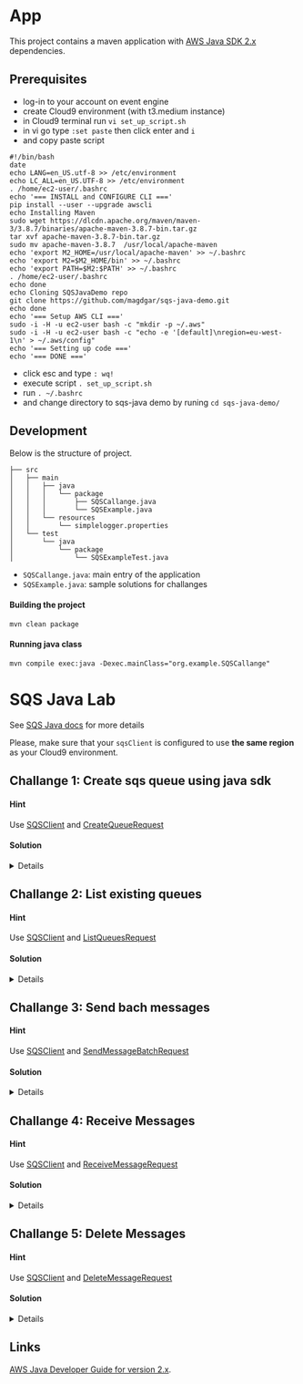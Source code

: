 # App

This project contains a maven application with [AWS Java SDK 2.x](https://github.com/aws/aws-sdk-java-v2) dependencies.

## Prerequisites
- log-in to your account on event engine
- create Cloud9 environment (with t3.medium instance)
- in Cloud9 terminal run `vi set_up_script.sh`
- in vi go type `:set paste` then click enter and `i`
- and copy paste script

```
#!/bin/bash
date
echo LANG=en_US.utf-8 >> /etc/environment
echo LC_ALL=en_US.UTF-8 >> /etc/environment
. /home/ec2-user/.bashrc
echo '=== INSTALL and CONFIGURE CLI ==='
pip install --user --upgrade awscli
echo Installing Maven
sudo wget https://dlcdn.apache.org/maven/maven-3/3.8.7/binaries/apache-maven-3.8.7-bin.tar.gz
tar xvf apache-maven-3.8.7-bin.tar.gz
sudo mv apache-maven-3.8.7  /usr/local/apache-maven
echo 'export M2_HOME=/usr/local/apache-maven' >> ~/.bashrc
echo 'export M2=$M2_HOME/bin' >> ~/.bashrc
echo 'export PATH=$M2:$PATH' >> ~/.bashrc
. /home/ec2-user/.bashrc
echo done 
echo Cloning SQSJavaDemo repo
git clone https://github.com/magdgar/sqs-java-demo.git
echo done 
echo '=== Setup AWS CLI ==='
sudo -i -H -u ec2-user bash -c "mkdir -p ~/.aws"
sudo -i -H -u ec2-user bash -c "echo -e '[default]\nregion=eu-west-1\n' > ~/.aws/config"
echo '=== Setting up code ==='
echo '=== DONE ==='
```
- click esc and type `: wq!`
- execute script `. set_up_script.sh` 
- run `. ~/.bashrc`
- and change directory to sqs-java demo by runing `cd sqs-java-demo/`

## Development

Below is the structure of project.

```
├── src
│   ├── main
│   │   ├── java
│   │   │   └── package
│   │   │       ├── SQSCallange.java
│   │   │       └── SQSExample.java
│   │   └── resources
│   │       └── simplelogger.properties
│   └── test
│       └── java
│           └── package
│               └── SQSExampleTest.java
```

- `SQSCallange.java`: main entry of the application
- `SQSExample.java`: sample solutions for challanges

#### Building the project
```
mvn clean package
```

#### Running java class
```
mvn compile exec:java -Dexec.mainClass="org.example.SQSCallange"
```


# SQS Java Lab

See 
[SQS Java docs](https://sdk.amazonaws.com/java/api/latest/software/amazon/awssdk/services/sqs/package-summary.html) for more details

Please, make sure that your `sqsClient` is configured to use **the same region** as your Cloud9 environment.

## Challange 1: Create sqs queue using java sdk
#### Hint
Use 
[SQSClient](https://sdk.amazonaws.com/java/api/latest/software/amazon/awssdk/services/sqs/SqsClient.html) and [CreateQueueRequest](https://sdk.amazonaws.com/java/api/latest/software/amazon/awssdk/services/sqs/model/CreateQueueRequest.html)

#### Solution 
<details>

```
    CreateQueueRequest createQueueRequest = CreateQueueRequest.builder()
        .queueName(queueName)
        .build();

    sqsClient.createQueue(createQueueRequest);

    System.out.println("\nGet queue url");

    GetQueueUrlResponse getQueueUrlResponse = sqsClient.getQueueUrl(GetQueueUrlRequest.builder().queueName(queueName).build());
    return getQueueUrlResponse.queueUrl();
```
</details>

## Challange 2: List existing queues
#### Hint
Use 
[SQSClient](https://sdk.amazonaws.com/java/api/latest/software/amazon/awssdk/services/sqs/SqsClient.html) and [ListQueuesRequest](https://sdk.amazonaws.com/java/api/latest/software/amazon/awssdk/services/sqs/model/ListQueuesRequest.html)

#### Solution 
<details>

```
    ListQueuesRequest listQueuesRequest = ListQueuesRequest.builder().queueNamePrefix(prefix).build();
    ListQueuesResponse listQueuesResponse = sqsClient.listQueues(listQueuesRequest);
    for (String url : listQueuesResponse.queueUrls()) {
        System.out.println(url);
    }
```
</details>

## Challange 3: Send bach messages
#### Hint
Use 
[SQSClient](https://sdk.amazonaws.com/java/api/latest/software/amazon/awssdk/services/sqs/SqsClient.html) and [SendMessageBatchRequest](https://sdk.amazonaws.com/java/api/latest/software/amazon/awssdk/services/sqs/model/SendMessageBatchRequest.html)

#### Solution 
<details>

```
    SendMessageBatchRequest sendMessageBatchRequest = SendMessageBatchRequest.builder()
        .queueUrl(queueUrl)
        .entries(SendMessageBatchRequestEntry.builder().id("id1").messageBody("Hello from msg 1").build(),
            SendMessageBatchRequestEntry.builder().id("id2").messageBody("msg 2").delaySeconds(10).build())
        .build();
    sqsClient.sendMessageBatch(sendMessageBatchRequest);
```
</details>

## Challange 4: Receive Messages
#### Hint
Use 
[SQSClient](https://sdk.amazonaws.com/java/api/latest/software/amazon/awssdk/services/sqs/SqsClient.html) and [ReceiveMessageRequest](https://sdk.amazonaws.com/java/api/latest/software/amazon/awssdk/services/sqs/model/ReceiveMessageRequest.html)


#### Solution 
<details>

```
    ReceiveMessageRequest receiveMessageRequest = ReceiveMessageRequest.builder()
        .queueUrl(queueUrl)
        .maxNumberOfMessages(5)
        .build();
    return sqsClient.receiveMessage(receiveMessageRequest).messages();
```
</details>

## Challange 5: Delete Messages
#### Hint
Use 
[SQSClient](https://sdk.amazonaws.com/java/api/latest/software/amazon/awssdk/services/sqs/SqsClient.html) and [DeleteMessageRequest](https://sdk.amazonaws.com/java/api/latest/software/amazon/awssdk/services/sqs/model/DeleteMessageRequest.html)

#### Solution 
<details>

```
    DeleteMessageRequest deleteMessageRequest = DeleteMessageRequest.builder()
        .queueUrl(queueUrl)
        .receiptHandle(message.receiptHandle())
        .build();
    sqsClient.deleteMessage(deleteMessageRequest);
```
</details>

## Links

[AWS Java Developer Guide for version 2.x](https://docs.aws.amazon.com/sdk-for-java/latest/developer-guide/java_sqs_code_examples.html).

